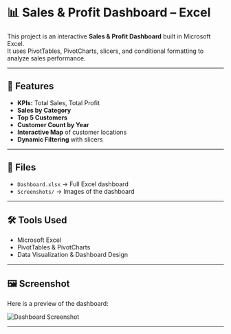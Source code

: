 # 📊 Sales & Profit Dashboard – Excel

This project is an interactive **Sales & Profit Dashboard** built in Microsoft Excel.  
It uses PivotTables, PivotCharts, slicers, and conditional formatting to analyze sales performance.

---

## 🚀 Features
- **KPIs:** Total Sales, Total Profit  
- **Sales by Category**  
- **Top 5 Customers**  
- **Customer Count by Year**  
- **Interactive Map** of customer locations  
- **Dynamic Filtering** with slicers  

---

## 📂 Files
- `Dashboard.xlsx` → Full Excel dashboard  
- `Screenshots/` → Images of the dashboard  

---

## 🛠 Tools Used
- Microsoft Excel  
- PivotTables & PivotCharts  
- Data Visualization & Dashboard Design  

---

## 🖼 Screenshot
Here is a preview of the dashboard:  

![Dashboard Screenshot](<img width="1407" height="802" alt="image" src="https://github.com/user-attachments/assets/ea10ec76-fea0-4c71-b523-05c3f428008f" />
)   

---
